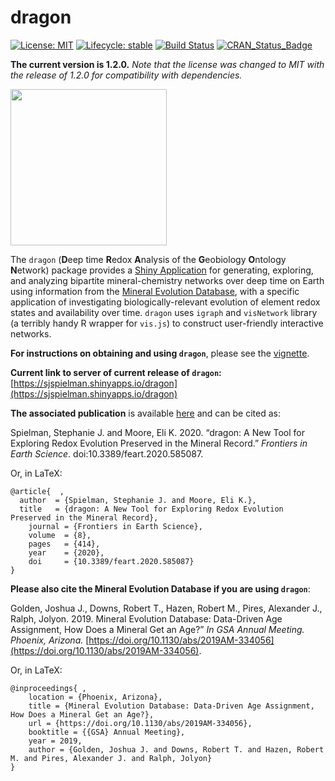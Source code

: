 
# dragon
[![License: MIT](https://img.shields.io/badge/License-MIT-yellow.svg)](https://opensource.org/licenses/MIT)
[![Lifecycle:
stable](https://img.shields.io/badge/lifecycle-stable-green.svg)](https://lifecycle.r-lib.org/articles/stages.html) 
[![Build Status](https://travis-ci.org/sjspielman/dragon.svg?branch=master)](https://travis-ci.org/sjspielman/dragon)
[![CRAN\_Status\_Badge](http://www.r-pkg.org/badges/version/dragon)](https://CRAN.R-project.org/package=dragon)

**The current version is 1.2.0.**
_Note that the license was changed to MIT with the release of 1.2.0 for compatibility with dependencies._


<img src="inst/app/www/favicon.ico" height="250"/>



The `dragon` (**D**eep time **R**edox **A**nalysis of the **G**eobiology **O**ntology **N**etwork) package provides a [Shiny Application](https://shiny.rstudio.com/) for generating, exploring, and analyzing bipartite mineral-chemistry networks over deep time on Earth using information from the [Mineral Evolution Database](https://rruff.info/ima/), with a specific application of investigating biologically-relevant evolution of element redox states and availability over time. `dragon` uses `igraph` and `visNetwork` library (a terribly handy R wrapper for `vis.js`) to construct user-friendly interactive networks. 

**For instructions on obtaining and using `dragon`**, please see the [vignette](http://htmlpreview.github.io/?https://github.com/sjspielman/dragon/blob/master/doc/dragon.html).

**Current link to server of current release of `dragon`:** [https://sjspielman.shinyapps.io/dragon](https://sjspielman.shinyapps.io/dragon)

**The associated publication** is available [here](https://doi.org/10.3389/feart.2020.585087) and can be cited as:

Spielman, Stephanie J. and Moore, Eli K. 2020. “dragon: A New Tool for Exploring Redox Evolution Preserved in the Mineral Record.” *Frontiers in Earth Science*. doi:10.3389/feart.2020.585087.

Or, in LaTeX:
```
@article{  ,
  author  = {Spielman, Stephanie J. and Moore, Eli K.},   
  title   = {dragon: A New Tool for Exploring Redox Evolution Preserved in the Mineral Record},      
	journal = {Frontiers in Earth Science},      
	volume  = {8},    
	pages   = {414},
	year    = {2020},
	doi     = {10.3389/feart.2020.585087}
}
```

**Please also cite the Mineral Evolution Database if you are using `dragon`**:

Golden, Joshua J., Downs, Robert T., Hazen, Robert M., Pires, Alexander J., Ralph, Jolyon. 2019. Mineral Evolution Database: Data-Driven Age Assignment, How Does a Mineral Get an Age?” *In GSA Annual Meeting. Phoenix, Arizona.* [https://doi.org/10.1130/abs/2019AM-334056](https://doi.org/10.1130/abs/2019AM-334056).

Or, in LaTeX:
```
@inproceedings{ ,
	location = {Phoenix, Arizona},
	title = {Mineral Evolution Database: Data-Driven Age Assignment, How Does a Mineral Get an Age?},
	url = {https://doi.org/10.1130/abs/2019AM-334056},
	booktitle = {{GSA} Annual Meeting},
	year = 2019,
	author = {Golden, Joshua J. and Downs, Robert T. and Hazen, Robert M. and Pires, Alexander J. and Ralph, Jolyon}
}
```

<!--
**Current link to server of development and wholly unguaranteed version of `dragon`:** [https://sjspielman.shinyapps.io/dragon-dev](https://sjspielman.shinyapps.io/dragon-dev)
-->


